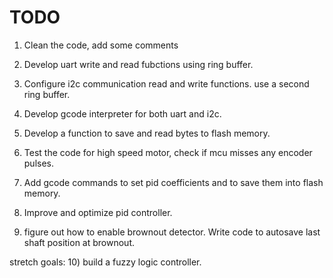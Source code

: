 # TODO
1) Clean the code, add some comments 

2) Develop uart write and read fubctions using ring buffer.

3) Configure i2c communication read and write functions. use a second ring buffer.

4) Develop gcode interpreter for both uart and i2c.

5) Develop a function to save and read bytes to flash memory.

6) Test the code for high speed motor, check if mcu misses any encoder pulses.

7) Add gcode commands to set pid coefficients and to save them into flash memory.

8) Improve and optimize pid controller.

9) figure out how to enable brownout detector. Write code to autosave last shaft position at brownout.

stretch goals:
10) build a fuzzy logic controller.


